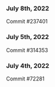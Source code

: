 ### July 8th, 2022

Commit #237401

### July 5th, 2022

Commit #314353


### July 4th, 2022

Commit #72281

